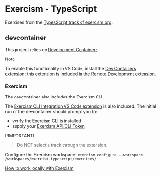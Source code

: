 # Exercism - TypeScript

Exercises from the [TypesScript track of exercism.org](https://exercism.org/tracks/typescript/).

## devcontainer

This project relies on [Development Containers](https://containers.dev/).

> [!NOTE]
> To enable this functionality in VS Code,
> install the [Dev Containers extension](https://marketplace.visualstudio.com/items?itemName=ms-vscode-remote.remote-containers);
> this extension is included in the [Remote Development extension](https://marketplace.visualstudio.com/items?itemName=ms-vscode-remote.vscode-remote-extensionpack).

### Exercism

The devcontainer also includes the Exercism CLI.

The [Exercism CLI Integration VS Code extension](https://marketplace.visualstudio.com/items?itemName=exercism.exercism-cli) is also included.
The initial run of the devcontainer should prompt you to:
- verify the Exercism CLI is installed
- supply your [Exercism API/CLI Token](https://exercism.org/settings/api_cli)

[!IMPORTANT]
> Do NOT select a track through the extension.

Configure the Exercism workspace: `exercism configure --workspace /workspaces/exercism-typescript/exercises/`

[How to work locally with Exercism](https://exercism.org/docs/using/solving-exercises/working-locally)